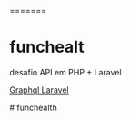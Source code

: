 =======
# funchealt
desafio API em PHP + Laravel 

[Graphql Laravel](https://github.com/rebing/graphql-laravel) 


#   f u n c h e a l t h  
 